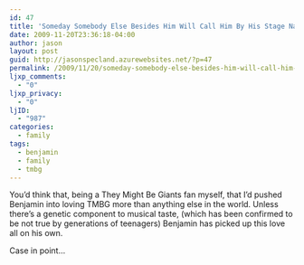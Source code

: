 ```yaml
---
id: 47
title: 'Someday Somebody Else Besides Him Will Call Him By His Stage Name&#8230;'
date: 2009-11-20T23:36:18-04:00
author: jason
layout: post
guid: http://jasonspecland.azurewebsites.net/?p=47
permalink: /2009/11/20/someday-somebody-else-besides-him-will-call-him-by-his-stage-name/
ljxp_comments:
  - "0"
ljxp_privacy:
  - "0"
ljID:
  - "987"
categories:
  - family
tags:
  - benjamin
  - family
  - tmbg
---
```

You&#8217;d think that, being a They Might Be Giants fan myself, that I&#8217;d pushed Benjamin into loving TMBG more than anything else in the world. Unless there&#8217;s a genetic component to musical taste, (which has been confirmed to be not true by generations of teenagers) Benjamin has picked up this love all on his own.

Case in point&#8230;